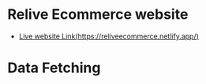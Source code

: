 # Relive Ecommerce website

- [Live website Link(https://reliveecommerce.netlify.app/)](https://reliveecommerce.netlify.app/)

# Data Fetching

#
